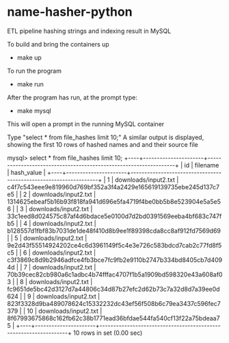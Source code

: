 # name-hasher-python
ETL pipeline hashing strings and indexing result in MySQL

To build and bring the containers up
- make up

To run the program
- make run

After the program has run, at the prompt type:
- make mysql

This will open a prompt in the running MySQL container

Type "select * from file_hashes limit 10;"
A similar output is displayed, showing the first 10 rows of hashed names and and their source file

mysql> select * from file_hashes limit 10;
+----+----------------------+------------------------------------------------------------------+
| id | filename             | hash_value                                                       |
+----+----------------------+------------------------------------------------------------------+
|  1 | downloads/input2.txt | c4f7c543eee9e819960d769bf352a3f4a2429e165619139735ebe245d137c7e5 |
|  2 | downloads/input2.txt | 1314625ebeaf5b16b93f818fa941d696e5fa4719f4be0bb5b8e523904e5a5e56 |
|  3 | downloads/input2.txt | 33c1eed8d024575c87af4d6bdace5e0100d7d2bd0391569eeba4bf683c747fb5 |
|  4 | downloads/input2.txt | b128557d1fbf83b7031de1de48f410d8b9ee1f89398cda8cc8af912fd7569d69 |
|  5 | downloads/input2.txt | 9e2d43f55514924202ce4c6d3961149f5c4e3e726c583bdcd7cab2c77fd8f5c5 |
|  6 | downloads/input2.txt | c3f3869c8d9b2946adfce4fb3bce7fc9fb2e9110b2747b334bd8405cb7d4094d |
|  7 | downloads/input2.txt | 70b39cec82cb980a6c1adbc4b74fffac4707f1b5a1909bd598320e43a608af03 |
|  8 | downloads/input2.txt | fc9651de5bc42d3127d7a44806c34d87b27efc2d62b73c7a32d8d7a39ee0d624 |
|  9 | downloads/input2.txt | 823f3328d9ba489078624c15332232dc43ef56f508b6c79ea3437c596fec7379 |
| 10 | downloads/input2.txt | 8f67993675868c162fb62c38b1771ead36bfdae544fa540cf13f22a75bdeaa75 |
+----+----------------------+------------------------------------------------------------------+
10 rows in set (0.00 sec)

  


